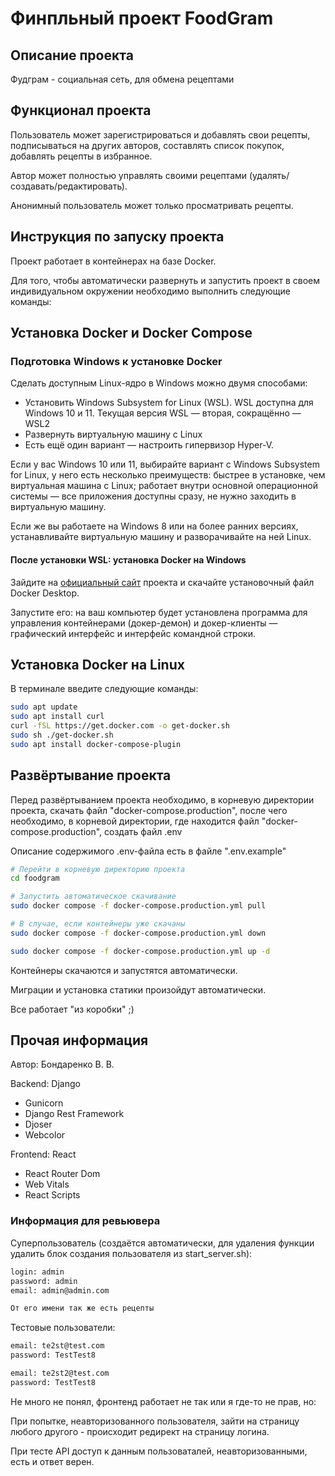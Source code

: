 #  Финпльный проект FoodGram

## Описание проекта

Фудграм - социальная сеть, для обмена рецептами

## Функционал проекта

Пользователь может зарегистрироваться и добавлять свои рецепты, подписываться на других авторов, составлять список покупок, добавлять рецепты в избранное. 

Автор может полностью управлять своими рецептами (удалять/создавать/редактировать).

Анонимный пользователь может только просматривать рецепты.

## Инструкция по запуску проекта

Проект работает в контейнерах на базе Docker.

Для того, чтобы автоматически развернуть и запустить проект в своем индивидуальном окружении необходимо выполнить следующие команды:

## Установка Docker и Docker Compose
### Подготовка Windows к установке Docker
Сделать доступным Linux-ядро в Windows можно двумя способами:
- Установить Windows Subsystem for Linux (WSL). WSL доступна для Windows 10 и 11. Текущая версия WSL — вторая, сокращённо — WSL2
- Развернуть виртуальную машину с Linux
- Есть ещё один вариант — настроить гипервизор Hyper-V.

Если у вас Windows 10 или 11, выбирайте вариант с Windows Subsystem for Linux, у него есть несколько преимуществ:
быстрее в установке, чем виртуальная машина с Linux;
работает внутри основной операционной системы — все приложения доступны сразу, не нужно заходить в виртуальную машину.

Если же вы работаете на Windows 8 или на более ранних версиях, устанавливайте виртуальную машину и разворачивайте на ней Linux.

#### После установки WSL: установка Docker на Windows
Зайдите на [официальный сайт](https://www.docker.com/products/docker-desktop/) проекта и скачайте установочный файл Docker Desktop.

Запустите его: на ваш компьютер будет установлена программа для управления контейнерами (докер-демон) и докер-клиенты — графический интерфейс и интерфейс командной строки.

## Установка Docker на Linux
В терминале введите следующие команды:
```Bash
sudo apt update
sudo apt install curl
curl -fSL https://get.docker.com -o get-docker.sh 
sudo sh ./get-docker.sh
sudo apt install docker-compose-plugin 
```
## Развёртывание проекта
Перед развёртыванием проекта необходимо, в корневую директории проекта, скачать файл "docker-compose.production",
после чего необходимо, в корневой директории, где находится файл "docker-compose.production", создать файл .env

Описание содержимого .env-файла есть в файле ".env.example"
```Bash
# Перейти в корневую директорию проекта
cd foodgram

# Запустить автоматическое скачивание
sudo docker compose -f docker-compose.production.yml pull

# В случае, если контейнеры уже скачаны
sudo docker compose -f docker-compose.production.yml down

sudo docker compose -f docker-compose.production.yml up -d
```

Контейнеры скачаются и запустятся автоматически.

Миграции и установка статики произойдут автоматически.

Все работает "из коробки" ;)

## Прочая информация
Автор: Бондаренко В. В.

Backend: Django
- Gunicorn
- Django Rest Framework
- Djoser
- Webcolor

Frontend: React
- React Router Dom
- Web Vitals
- React Scripts

### Информация для ревьювера

Суперпользователь (создаётся автоматически, для удаления функции удалить блок создания пользователя из start_server.sh):
```bash
login: admin
password: admin
email: admin@admin.com

От его имени так же есть рецепты
```

Тестовые пользователи:
```bash
email: te2st@test.com
password: TestTest8
```
```bash
email: te2st2@test.com
password: TestTest8
```

Не много не понял, фронтенд работает не так или я где-то не прав, но:

При попытке, неавторизованного пользователя, зайти на страницу любого другого - происходит редирект на страницу логина.

При тесте API доступ к данным пользоваталей, неавторизованными, есть и ответ верен.
